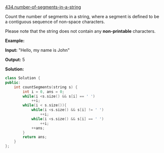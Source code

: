 [434.number-of-segments-in-a-string](https://leetcode.com/problems/number-of-segments-in-a-string/)  

Count the number of segments in a string, where a segment is defined to be a contiguous sequence of non-space characters.

Please note that the string does not contain any **non-printable** characters.

**Example:**

  
**Input:** "Hello, my name is John"
  
**Output:** 5  



**Solution:**  

```cpp
class Solution {
public:
    int countSegments(string s) {
        int i = 0, ans = 0;
        while(i <s.size() && s[i] == ' ')
            ++i;
        while(i < s.size()){
            while(i <s.size() && s[i] != ' ')
                ++i;
            while(i <s.size() && s[i] == ' ')
                ++i;
            ++ans;
        }
        return ans;
    }
};
```
      